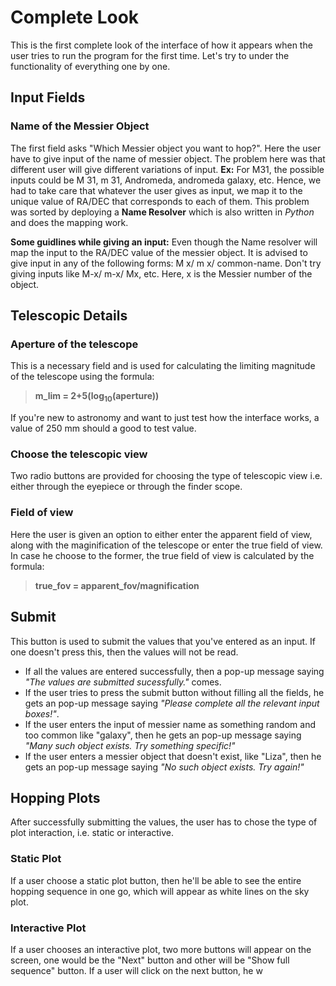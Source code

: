 # Complete Look
This is the first complete look of the interface of how it appears when the user tries to run the program for the first time. Let's try to under the functionality of everything one by one.
## Input Fields
### Name of the Messier Object
The first field asks "Which Messier object you want to hop?". Here the user have to give input of the name of messier object. The problem here was that different user will give different variations of input. **Ex:** For M31, the possible inputs could be M 31, m 31, Andromeda, andromeda galaxy, etc. Hence, we had to take care that whatever the user gives as input, we map it to the unique value of RA/DEC that corresponds to each of them. This problem was sorted by deploying a **Name Resolver** which is also written in *Python* and does the mapping work. 

**Some guidlines while giving an input:** Even though the Name resolver will map the input to the RA/DEC value of the messier object. It is advised to give input in any of the following forms: M x/ m x/ common-name. Don't try giving inputs like M-x/ m-x/ Mx, etc. Here, x is the Messier number of the object.

## Telescopic Details
### Aperture of the telescope
This is a necessary field and is used for calculating the limiting magnitude of the telescope using the formula:
> **m_lim = 2+5(log<sub>10</sub>(aperture))**

If you're new to astronomy and want to just test how the interface works, a value of 250 mm should a good to test value.

### Choose the telescopic view
Two radio buttons are provided for choosing the type of telescopic view i.e. either through the eyepiece or through the finder scope. 

### Field of view
Here the user is given an option to either enter the apparent field of view, along with the maginification of the telescope or enter the true field of view. In case he choose to the former, the true field of view is calculated by the formula:
> **true_fov = apparent_fov/magnification**

## Submit
This button is used to submit the values that you've entered as an input. If one doesn't press this, then the values will not be read.
- If all the values are entered successfully, then a pop-up message saying *"The values are submitted sucessfully."* comes. 
- If the user tries to press the submit button without filling all the fields, he gets an pop-up message saying *"Please complete all the relevant input boxes!"*.
- If the user enters the input of messier name as something random and too common like "galaxy", then he gets an pop-up message saying *"Many such object exists. Try something specific!"*
- If the user enters a messier object that doesn't exist, like "Liza", then he gets an pop-up message saying *"No such object exists. Try again!"*

## Hopping Plots 
After successfully submitting the values, the user has to chose the type of plot interaction, i.e. static or interactive. 
### Static Plot
If a user choose a static plot button, then he'll be able to see the entire hopping sequence in one go, which will appear as white lines on the sky plot. 

### Interactive Plot
If a user chooses an interactive plot, two more buttons will appear on the screen, one would be the "Next" button and other will be "Show full sequence" button. If a user will click on the next button, he w
